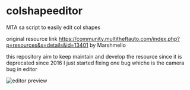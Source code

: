 # colshapeeditor
 MTA sa script to easily edit col shapes
 
 original resource link https://community.multitheftauto.com/index.php?p=resources&s=details&id=13401
by 	Marshmello

this repository aim to keep maintain and develop the resource since it is deprecated since 2016 
I just started fixing one bug whiche is the camera bug in editor 

![editor preview](https://imgur.com/dl9KAo1.png)
